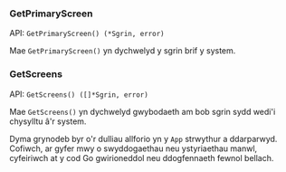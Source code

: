 ### GetPrimaryScreen

API: `GetPrimaryScreen() (*Sgrin, error)`

Mae `GetPrimaryScreen()` yn dychwelyd y sgrin brif y system.

### GetScreens

API: `GetScreens() ([]*Sgrin, error)`

Mae `GetScreens()` yn dychwelyd gwybodaeth am bob sgrin sydd wedi'i chysylltu â'r system.

Dyma grynodeb byr o'r dulliau allforio yn y `App` strwythur a ddarparwyd. Cofiwch, ar gyfer mwy o swyddogaethau neu ystyriaethau manwl, cyfeiriwch at y cod Go gwirioneddol neu ddogfennaeth fewnol bellach.